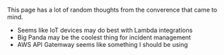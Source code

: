 This page has a lot of random thoughts from the converence that came to mind.

* Seems like IoT devices may do best with Lambda integrations
* Big Panda may be the coolest thing for incident management
* AWS API Gatemway seems like something I should be using
